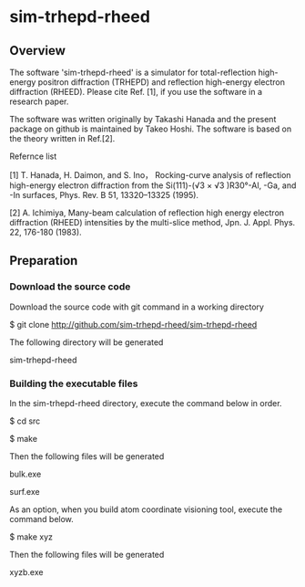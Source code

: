 # sim-trhepd-rheed

## Overview

The software 'sim-trhepd-rheed' is a simulator for total-reflection high-energy positron diffraction (TRHEPD) 
and reflection high-energy electron diffraction (RHEED).
Please cite Ref. [1], if you use the software in a research paper.

The software was written originally by Takashi Hanada and the present package on github is maintained by Takeo Hoshi.
The software is based on the theory written in Ref.[2].

Refernce list

[1] T. Hanada, H. Daimon, and S. Ino， Rocking-curve analysis of reflection high-energy electron diffraction from the Si(111)-(√3 × √3 )R30°-Al, -Ga, and -In surfaces,  Phys. Rev. B 51, 13320–13325 (1995).

[2] A. Ichimiya, Many-beam calculation of reflection high energy electron diffraction (RHEED) intensities by the multi-slice method, Jpn. J. Appl. Phys. 22, 176-180 (1983).

## Preparation 

### Download the source code

Download the source code with git command in a  working directory

$ git clone http://github.com/sim-trhepd-rheed/sim-trhepd-rheed

The following directory will be generated

sim-trhepd-rheed

### Building the executable files 

In the sim-trhepd-rheed directory, execute the command below in order.

$ cd src

$ make

Then the following files will be generated 

bulk.exe

surf.exe

As an option, when you build atom coordinate visioning tool, execute the command below. 

$ make xyz

Then the following files will be generated 

xyzb.exe


